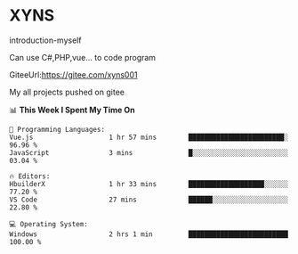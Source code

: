 # XYNS
introduction-myself

Can use C#,PHP,vue... to code program

GiteeUrl:https://gitee.com/xyns001

My all projects pushed on gitee

<!--START_SECTION:waka-->
📊 **This Week I Spent My Time On** 

```text
💬 Programming Languages: 
Vue.js                   1 hr 57 mins        ████████████████████████░   96.96 % 
JavaScript               3 mins              █░░░░░░░░░░░░░░░░░░░░░░░░   03.04 % 

🔥 Editors: 
HbuilderX                1 hr 33 mins        ███████████████████░░░░░░   77.20 % 
VS Code                  27 mins             ██████░░░░░░░░░░░░░░░░░░░   22.80 % 

💻 Operating System: 
Windows                  2 hrs 1 min         █████████████████████████   100.00 % 
```


<!--END_SECTION:waka-->
